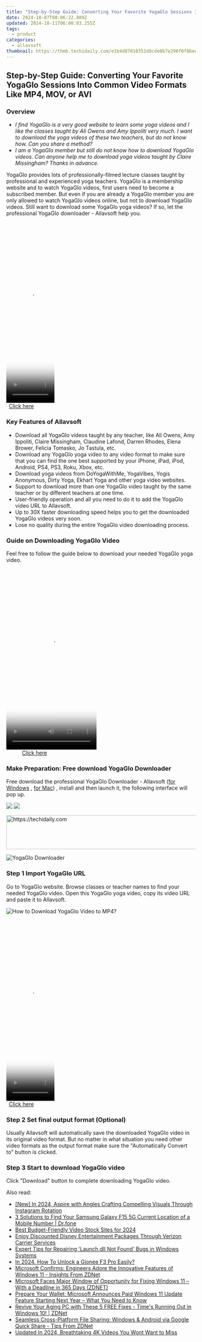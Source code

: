 ```yaml
---
title: "Step-by-Step Guide: Converting Your Favorite YogaGlo Sessions Into Common Video Formats Like MP4, MOV, or AVI"
date: 2024-10-07T08:06:22.889Z
updated: 2024-10-11T06:00:03.255Z
tags:
  - product
categories:
  - allavsoft
thumbnail: https://thmb.techidaily.com/e1b4d87010351d8cde0b7e296f0f8bee20d2f2f6dcddada5b81adefe0c805246.JPG
---
```


## Step-by-Step Guide: Converting Your Favorite YogaGlo Sessions Into Common Video Formats Like MP4, MOV, or AVI

### Overview

* _I find YogaGlo is a very good website to learn some yoga videos and I like the classes taught by Ali Owens and Amy Ippoliti very much. I want to download the yoga videos of these two teachers, but do not know how. Can you share a method?_
* _I am a YogaGlo member but still do not know how to download YogaGlo videos. Can anyone help me to download yoga videos taught by Claire Missingham? Thanks in advance._

YogaGlo provides lots of professionally-filmed lecture classes taught by professional and experienced yoga teachers. YogaGlo is a membership website and to watch YogaGlo videos, first users need to become a subscribed member. But even if you are already a YogaGlo member you are only allowed to watch YogaGlo videos online, but not to download YogaGlo videos. Still want to download some YogaGlo yoga videos? If so, let the professional YogaGlo downloader - Allavsoft help you.

<!-- affiliate ads begin -->
<span id="1975658">
					<video width="128" height="480" style="cursor:pointer"
           poster="//a.impactradius-go.com/display-clicktoplayimage/1975658.png"
           onclick="if(!this.playClicked){this.play();this.setAttribute('controls',true);this.playClicked=true;}">
	   <source src="//a.impactradius-go.com/display-ad/22993-1975658">
	   <img src="//a.impactradius-go.com/display-clicktoplayimage/1975658.png" style="border: none; height: 100%; width: 100%; object-fit: contain">
	</video>
	<div style="width:80px;text-align:center"><a href="javascript:window.open(decodeURIComponent('https%3A%2F%2Fhomestyler.sjv.io%2Fc%2F5597632%2F1975658%2F22993'), '_blank');void(0);">Click here</a></div>
</span>
<img height="0" width="0" src="https://imp.pxf.io/i/5597632/1975658/22993" style="position:absolute;visibility:hidden;" border="0" />
<!-- affiliate ads end -->

### Key Features of Allavsoft

* Download all YogaGlo videos taught by any teacher, like Ali Owens, Amy Ippoliti, Claire Missingham, Claudine Lafond, Darren Rhodes, Elena Brower, Felicia Tomasko, Jo Tastula, etc.
* Download any YogaGlo yoga video to any video format to make sure that you can find the one best supported by your iPhone, iPad, iPod, Android, PS4, PS3, Roku, Xbox, etc.
* Download yoga videos from DoYogaWithMe, YogaVibes, Yogis Anonymous, Dirty Yoga, Ekhart Yoga and other yoga video websites.
* Support to download more than one YogaGlo video taught by the same teacher or by different teachers at one time.
* User-friendly operation and all you need to do it to add the YogaGlo video URL to Allavsoft.
* Up to 30X faster downloading speed helps you to get the downloaded YogaGlo videos very soon.
* Lose no quality during the entire YogaGlo video downloading process.

### Guide on Downloading YogaGlo Video

Feel free to follow the guide below to download your needed YogaGlo yoga video.

<!-- affiliate ads begin -->
<span id="1770526">
					<video width="240" height="480" style="cursor:pointer"
           poster="//a.impactradius-go.com/display-clicktoplayimage/1770526.png"
           onclick="if(!this.playClicked){this.play();this.setAttribute('controls',true);this.playClicked=true;}">
	   <source src="//a.impactradius-go.com/display-ad/20702-1770526">
	   <img src="//a.impactradius-go.com/display-clicktoplayimage/1770526.png" style="border: none; height: 100%; width: 100%; object-fit: contain">
	</video>
	<div style="width:150px;text-align:center"><a href="javascript:window.open(decodeURIComponent('https%3A%2F%2Ftokenmetrics.sjv.io%2Fc%2F5597632%2F1770526%2F20702'), '_blank');void(0);">Click here</a></div>
</span>
<img height="0" width="0" src="https://imp.pxf.io/i/5597632/1770526/20702" style="position:absolute;visibility:hidden;" border="0" />
<!-- affiliate ads end -->

### Make Preparation: Free download YogaGlo Downloader

Free download the professional YogaGlo Downloader - Allavsoft ([for Windows](https://tools.techidaily.com/allavsoft/products/) , [for Mac](https://tools.techidaily.com/allavsoft/products/)) , install and then launch it, the following interface will pop up.

[![](https://www.allavsoft.com/how-to/../images/how-to/free-download-win.jpg)](https://tools.techidaily.com/allavsoft/products/) [![](https://www.allavsoft.com/how-to/../images/how-to/free-download-mac.jpg)](https://tools.techidaily.com/allavsoft/products/)

<!-- affiliate ads begin -->
<a href="https://appsumo.8odi.net/c/5597632/2137394/7443" target="_top" id="2137394">
  <img src="//a.impactradius-go.com/display-ad/7443-2137394" border="0" alt="https://techidaily.com" width="600" height="90"/>
</a>
<img height="0" width="0" src="https://appsumo.8odi.net/i/5597632/2137394/7443" style="position:absolute;visibility:hidden;" border="0" />
<!-- affiliate ads end -->

![YogaGlo Downloader](https://www.allavsoft.com/how-to/../images/allavsoft/screen-shot-600.jpg)

### Step 1 Import YogaGlo URL

Go to YogaGlo website. Browse classes or teacher names to find your needed YogaGlo video. Open this YogaGlo yoga video, copy its video URL and paste it to Allavsoft.

![How to Download YogaGlo Video to MP4?](https://www.allavsoft.com/how-to/../images/how-to/download-rtmp-video/download-rtmp-video.jpg)

<!-- affiliate ads begin -->
<span id="1977032">
					<video width="128" height="480" style="cursor:pointer"
           poster="//a.impactradius-go.com/display-clicktoplayimage/1977032.png"
           onclick="if(!this.playClicked){this.play();this.setAttribute('controls',true);this.playClicked=true;}">
	   <source src="//a.impactradius-go.com/display-ad/22993-1977032">
	   <img src="//a.impactradius-go.com/display-clicktoplayimage/1977032.png" style="border: none; height: 100%; width: 100%; object-fit: contain">
	</video>
	<div style="width:80px;text-align:center"><a href="javascript:window.open(decodeURIComponent('https%3A%2F%2Fhomestyler.sjv.io%2Fc%2F5597632%2F1977032%2F22993'), '_blank');void(0);">Click here</a></div>
</span>
<img height="0" width="0" src="https://imp.pxf.io/i/5597632/1977032/22993" style="position:absolute;visibility:hidden;" border="0" />
<!-- affiliate ads end -->

### Step 2 Set final output format (Optional)

Usually Allavsoft will automatically save the downloaded YogaGlo video in its original video format. But no matter in what situation you need other video formats as the output format make sure the "Automatically Convert to" button is clicked.

### Step 3 Start to download YogaGlo video

Click "Download" button to complete downloading YogaGlo video.

<ins class="adsbygoogle"
     style="display:block"
     data-ad-format="autorelaxed"
     data-ad-client="ca-pub-7571918770474297"
     data-ad-slot="1223367746"></ins>

<ins class="adsbygoogle"
     style="display:block"
     data-ad-client="ca-pub-7571918770474297"
     data-ad-slot="8358498916"
     data-ad-format="auto"
     data-full-width-responsive="true"></ins>

<span class="atpl-alsoreadstyle">Also read:</span>
<div><ul>
<li><a href="https://instagram-videos.techidaily.com/new-in-2024-aspire-with-angles-crafting-compelling-visuals-through-instagram-rotation/"><u>[New] In 2024, Aspire with Angles Crafting Compelling Visuals Through Instagram Rotation</u></a></li>
<li><a href="https://android-location-track.techidaily.com/3-solutions-to-find-your-samsung-galaxy-f15-5g-current-location-of-a-mobile-number-drfone-by-drfone-virtual-android/"><u>3 Solutions to Find Your Samsung Galaxy F15 5G Current Location of a Mobile Number | Dr.fone</u></a></li>
<li><a href="https://youtube-clips.techidaily.com/best-budget-friendly-video-stock-sites-for-2024/"><u>Best Budget-Friendly Video Stock Sites for 2024</u></a></li>
<li><a href="https://buynow-reviews.techidaily.com/enjoy-discounted-disney-entertainment-packages-through-verizon-carrier-services/"><u>Enjoy Discounted Disney Entertainment Packages Through Verizon Carrier Services</u></a></li>
<li><a href="https://technical-tips.techidaily.com/expert-tips-for-repairing-launchdll-not-found-bugs-in-windows-systems/"><u>Expert Tips for Repairing 'Launch.dll Not Found' Bugs in Windows Systems</u></a></li>
<li><a href="https://android-unlock.techidaily.com/in-2024-how-to-unlock-a-gionee-f3-pro-easily-by-drfone-android/"><u>In 2024, How To Unlock a Gionee F3 Pro Easily?</u></a></li>
<li><a href="https://win-bits.techidaily.com/microsoft-confirms-engineers-adore-the-innovative-features-of-windows-11-insights-from-zdnet/"><u>Microsoft Confirms: Engineers Adore the Innovative Features of Windows 11 - Insights From ZDNet</u></a></li>
<li><a href="https://win-bits.techidaily.com/microsoft-faces-major-window-of-opportunity-for-fixing-windows-11-with-a-deadline-in-365-days-zdnet/"><u>Microsoft Faces Major Window of Opportunity for Fixing Windows 11 – With a Deadline in 365 Days (ZDNET)</u></a></li>
<li><a href="https://win-bits.techidaily.com/prepare-your-wallet-microsoft-announces-paid-windows-11-update-feature-starting-next-year-what-you-need-to-know/"><u>Prepare Your Wallet: Microsoft Announces Paid Windows 11 Update Feature Starting Next Year – What You Need to Know</u></a></li>
<li><a href="https://win-bits.techidaily.com/revive-your-aging-pc-with-these-5-free-fixes-times-running-out-in-windows-10-zdnet/"><u>Revive Your Aging PC with These 5 FREE Fixes - Time's Running Out in Windows 10! | ZDNet</u></a></li>
<li><a href="https://win-bits.techidaily.com/seamless-cross-platform-file-sharing-windows-and-android-via-google-quick-share-tips-from-zdnet/"><u>Seamless Cross-Platform File Sharing: Windows & Android via Google Quick Share - Tips From ZDNet</u></a></li>
<li><a href="https://video-creation-software.techidaily.com/updated-in-2024-breathtaking-4k-videos-you-wont-want-to-miss/"><u>Updated In 2024, Breathtaking 4K Videos You Wont Want to Miss</u></a></li>
</ul></div>

